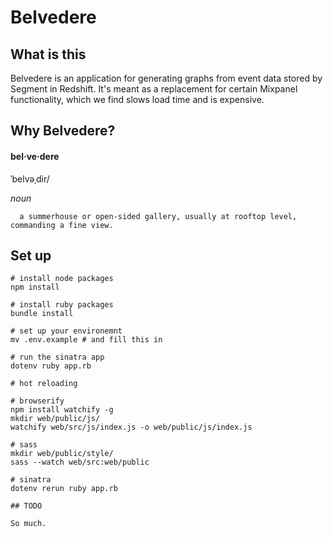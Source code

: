 # Belvedere

## What is this

Belvedere is an application for generating graphs from event data stored by Segment in Redshift.  It's meant as a replacement for certain Mixpanel functionality, which we find slows load time and is expensive.

## Why Belvedere?

#### bel·ve·dere
ˈbelvəˌdir/

_noun_

      a summerhouse or open-sided gallery, usually at rooftop level, commanding a fine view.

## Set up

```
# install node packages
npm install

# install ruby packages
bundle install

# set up your environemnt
mv .env.example # and fill this in

# run the sinatra app
dotenv ruby app.rb

# hot reloading

# browserify
npm install watchify -g
mkdir web/public/js/
watchify web/src/js/index.js -o web/public/js/index.js

# sass
mkdir web/public/style/
sass --watch web/src:web/public

# sinatra
dotenv rerun ruby app.rb

## TODO

So much.
